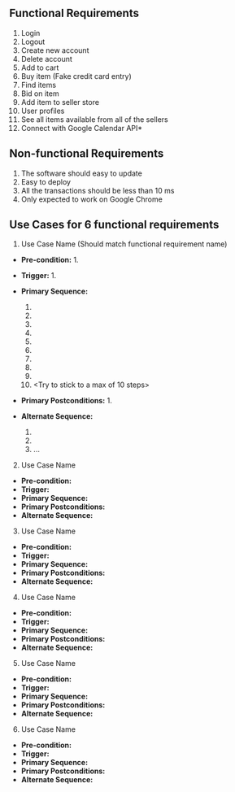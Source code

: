 ## Functional Requirements
1. Login
2. Logout
3. Create new account
4. Delete account
5. Add to cart
6. Buy item (Fake credit card entry)
7. Find items
8. Bid on item
9. Add item to seller store
10. User profiles
11. See all items available from all of the sellers
12. Connect with Google Calendar API*

## Non-functional Requirements
1. The software should easy to update
2. Easy to deploy
3. All the transactions should be less than 10 ms
4. Only expected to work on Google Chrome

## Use Cases for 6 functional requirements

1. Use Case Name (Should match functional requirement name)
- **Pre-condition:** <can be a list or short description> 
  1. 
- **Trigger:** <can be a list or short description> 
  1. 
- **Primary Sequence:**
  
  1. 
  2. 
  3. 
  4. 
  5. 
  6. 
  7. 
  8. 
  9. 
  10. <Try to stick to a max of 10 steps>

- **Primary Postconditions:** <can be a list or short description> 
  1.
- **Alternate Sequence:** <you can have more than one alternate sequence to describe multiple issues that may arise>
  
  1. 
  2. 
  3. ...

2. Use Case Name
- **Pre-condition:**
- **Trigger:** 
- **Primary Sequence:**
- **Primary Postconditions:** 
- **Alternate Sequence:** 

3. Use Case Name
- **Pre-condition:**
- **Trigger:** 
- **Primary Sequence:**
- **Primary Postconditions:** 
- **Alternate Sequence:** 

4. Use Case Name
- **Pre-condition:**
- **Trigger:** 
- **Primary Sequence:**
- **Primary Postconditions:** 
- **Alternate Sequence:** 

5. Use Case Name
- **Pre-condition:**
- **Trigger:** 
- **Primary Sequence:**
- **Primary Postconditions:** 
- **Alternate Sequence:** 

6. Use Case Name
- **Pre-condition:**
- **Trigger:** 
- **Primary Sequence:**
- **Primary Postconditions:** 
- **Alternate Sequence:** 
